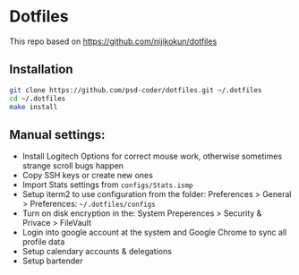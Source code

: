 # Dotfiles

This repo based on https://github.com/nijikokun/dotfiles

## Installation

```bash
git clone https://github.com/psd-coder/dotfiles.git ~/.dotfiles
cd ~/.dotfiles
make install
```

## Manual settings:

* Install Logitech Options for correct mouse work, otherwise sometimes strange scroll bugs happen
* Copy SSH keys or create new ones
* Import Stats settings from `configs/Stats.ismp`
* Setup iterm2 to use configuration from the folder: Preferences > General > Preferences: `~/.dotfiles/configs`
* Turn on disk encryption in the: System Preperences > Security & Privace > FileVault
* Login into google account at the system and Google Chrome to sync all profile data
* Setup calendary accounts & delegations
* Setup bartender
